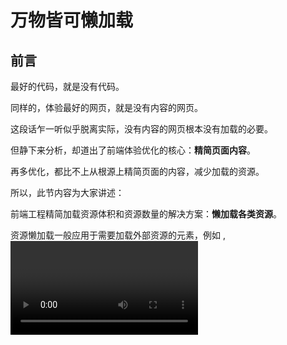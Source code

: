 # 万物皆可懒加载

## 前言

最好的代码，就是没有代码。

同样的，体验最好的网页，就是没有内容的网页。

这段话乍一听似乎脱离实际，没有内容的网页根本没有加载的必要。

但静下来分析，却道出了前端体验优化的核心：**精简页面内容**。

再多优化，都比不上从根源上精简页面的内容，减少加载的资源。

所以，此节内容为大家讲述：

前端工程精简加载资源体积和资源数量的解决方案：**懒加载各类资源**。

资源懒加载一般应用于需要加载外部资源的元素，例如 <img>, <video>, <iframe>, <picture> 等。

当懒加载目标元素在视口（ViewPort）外时，不加载对应资源。目标元素接近或进入视口时，才触发加载资源。

从而减少页面加载资源的数量，精简加载资源体积，优化用户体验。

---


作者个人简介：[Ned同学的个人说明书](https://note.wangez.site/business_innovation/%E4%B8%AA%E4%BA%BA%E4%BB%8B%E7%BB%8D.html)

大纲（学完则删）：

<img src="https://img.wangez.site/img/%E4%B8%87%E7%89%A9%E7%9A%86%E5%8F%AF%E6%87%92%E5%8A%A0%E8%BD%BD%E8%84%91%E5%9B%BE.png" width="600">


## 三类资源懒加载实现方案
